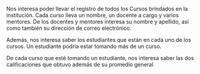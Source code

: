 Nos interesa poder llevar el registro de todos los Cursos brindados en la institución. 
Cada curso lleva un nombre, un docente a cargo y varios mentores. 
De los docentes y mentores interesa su nombre y apellido, así como también su dirección de correo electrónico.

Además, nos interesa saber los estudiantes que están en cada uno de los cursos. 
Un estudiante podría estar tomando más de un curso.

De cada curso que esté tomando un estudiante, nos interesa saber las dos calificaciones que obtuvo además de su promedio general
